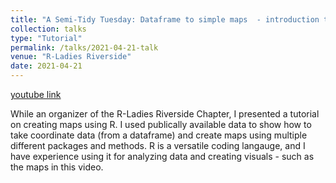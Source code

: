 ```yaml
---
title: "A Semi-Tidy Tuesday: Dataframe to simple maps  - introduction to various mapping methods in R"
collection: talks
type: "Tutorial"
permalink: /talks/2021-04-21-talk
venue: "R-Ladies Riverside"
date: 2021-04-21
---
```


[youtube link](https://www.youtube.com/watch?v=aNJZQnkOSxs&t=21s)

While an organizer of the R-Ladies Riverside Chapter, I presented a tutorial on creating maps using R. I used publically available data to show how to take coordinate data (from a dataframe) and create maps using multiple different packages and methods. R is a versatile coding langauge, and I have experience using it for analyzing data and creating visuals - such as the maps in this video.  
